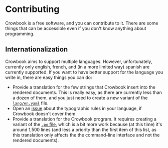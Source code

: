 Contributing
===============

Crowbook is a free software, and you can contribute to it. There are
some things that can be accessible even if you don't know anything
about programming.

Internationalization
-------------------------

Crowbook aims to support multiple languages. However, unfortunately,
currently only english, french, and (in a more limited way) spanish
are currently supported. If you want to have better support for the
language you write in, there are easy things you can do:

* Provide a translation for the few strings that Crowbook insert into
  the rendered documents. This is really easy, as there are currently
  less than a dozen of them, and you just need to create a new variant
  of
  the
  [`lang/en.yaml`](https://github.com/lise-henry/crowbook/blob/master/lang/en.yaml) file.
* Open an [issue](https://github.com/lise-henry/crowbook/issues) about
  the typographic rules in your language, if Crowbook doesn't cover
  them.
* Provide a translation for the Crowbook program. It requires creating
  a variant of
  the
  [`.po` file](https://github.com/lise-henry/crowbook/blob/master/lang/fr.po),
  which is a bit more work because (at this time) it's around 1,500
  lines (and less a priority than the first item of this list, as this
  translation only affects the the command-line interface and not the
  rendered documents).
  
  
